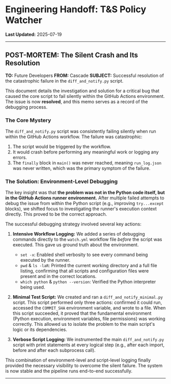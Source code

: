 # Engineering Handoff: T&S Policy Watcher

**Last Updated:** 2025-07-19

--- 

## **POST-MORTEM: The Silent Crash and Its Resolution**

**TO:** Future Developers
**FROM:** Cascade
**SUBJECT:** Successful resolution of the catastrophic failure in the `diff_and_notify.py` script.

This document details the investigation and solution for a critical bug that caused the core script to fail silently within the GitHub Actions environment. The issue is now **resolved**, and this memo serves as a record of the debugging process.

### The Core Mystery

The `diff_and_notify.py` script was consistently failing silently when run within the GitHub Actions workflow. The failure was catastrophic:

1.  The script would be triggered by the workflow.
2.  It would crash before performing any meaningful work or logging any errors.
3.  The `finally` block in `main()` was never reached, meaning `run_log.json` was never written, which was the primary symptom of the failure.

### The Solution: Environment-Level Debugging

The key insight was that **the problem was not in the Python code itself, but in the GitHub Actions runner environment.** After multiple failed attempts to debug the issue from within the Python script (e.g., improving `try...except` blocks), we shifted focus to investigating the runner's execution context directly. This proved to be the correct approach.

The successful debugging strategy involved several key actions:

1.  **Intensive Workflow Logging:** We added a series of debugging commands directly to the `watch.yml` workflow file *before* the script was executed. This gave us ground truth about the environment.
    *   `set -x`: Enabled shell verbosity to see every command being executed by the runner.
    *   `pwd` & `ls -laR`: Printed the current working directory and a full file listing, confirming that all scripts and configuration files were present and in the correct locations.
    *   `which python` & `python --version`: Verified the Python interpreter being used.

2.  **Minimal Test Script:** We created and ran a `diff_and_notify_minimal.py` script. This script performed only three actions: confirmed it could run, accessed the `COMMIT_SHA` environment variable, and wrote to a file. When this script succeeded, it proved that the fundamental environment (Python execution, environment variables, file permissions) was working correctly. This allowed us to isolate the problem to the main script's logic or its dependencies.

3.  **Verbose Script Logging:** We instrumented the main `diff_and_notify.py` script with print statements at every logical step (e.g., after each import, before and after each subprocess call). 

This combination of environment-level and script-level logging finally provided the necessary visibility to overcome the silent failure. The system is now stable and the pipeline runs end-to-end successfully.

---